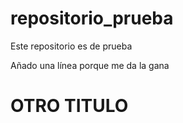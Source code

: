 # repositorio_prueba
Este repositorio es de prueba

Añado una línea porque me da la gana

# OTRO TITULO
